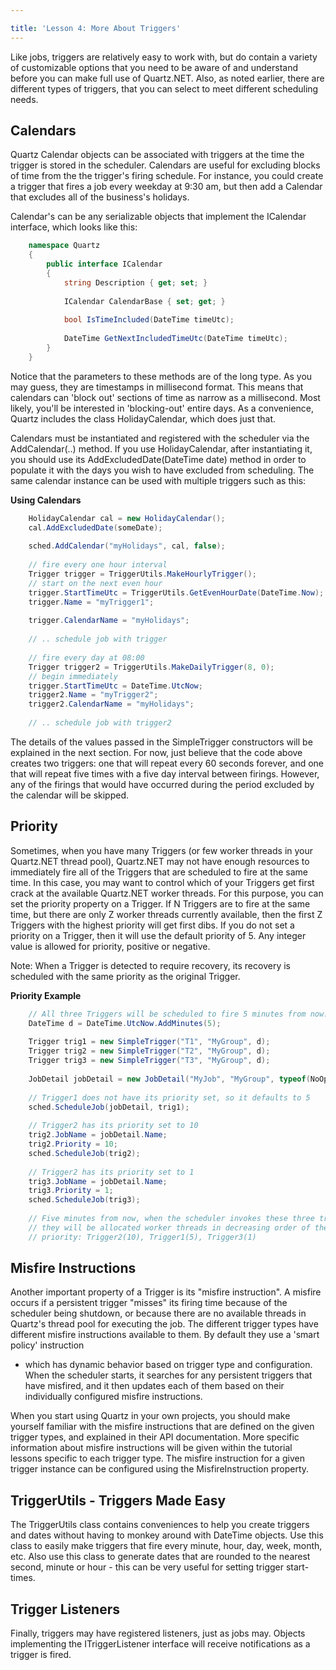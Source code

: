 ```yaml
---

title: 'Lesson 4: More About Triggers'
---
```


Like jobs, triggers are relatively easy to work with, but do contain a variety of customizable options that you need to
be aware of and understand before you can make full use of Quartz.NET. Also, as noted earlier, there are different types of triggers,
that you can select to meet different scheduling needs.

## Calendars

Quartz Calendar objects can be associated with triggers at the time the trigger is stored in the scheduler.
Calendars are useful for excluding blocks of time from the the trigger's firing schedule. For instance, you could
create a trigger that fires a job every weekday at 9:30 am, but then add a Calendar that excludes all of the business's holidays.

Calendar's can be any serializable objects that implement the ICalendar interface, which looks like this:

```csharp
    namespace Quartz
    {
        public interface ICalendar
        {
            string Description { get; set; }
    
            ICalendar CalendarBase { set; get; }
    
            bool IsTimeIncluded(DateTime timeUtc);
    
            DateTime GetNextIncludedTimeUtc(DateTime timeUtc);
        }
    }
```

Notice that the parameters to these methods are of the long type. As you may guess, they are timestamps in millisecond format.
This means that calendars can 'block out' sections of time as narrow as a millisecond. Most likely, you'll be interested in
'blocking-out' entire days. As a convenience, Quartz includes the class HolidayCalendar, which does just that.

Calendars must be instantiated and registered with the scheduler via the AddCalendar(..) method. If you use HolidayCalendar,
after instantiating it, you should use its AddExcludedDate(DateTime date) method in order to populate it with the days you wish
to have excluded from scheduling. The same calendar instance can be used with multiple triggers such as this:

__Using Calendars__

```csharp
    HolidayCalendar cal = new HolidayCalendar();
    cal.AddExcludedDate(someDate);
    
    sched.AddCalendar("myHolidays", cal, false);
    
    // fire every one hour interval
    Trigger trigger = TriggerUtils.MakeHourlyTrigger();
    // start on the next even hour
    trigger.StartTimeUtc = TriggerUtils.GetEvenHourDate(DateTime.Now); 
    trigger.Name = "myTrigger1";
    
    trigger.CalendarName = "myHolidays";
    
    // .. schedule job with trigger
    
    // fire every day at 08:00
    Trigger trigger2 = TriggerUtils.MakeDailyTrigger(8, 0);
    // begin immediately
    trigger.StartTimeUtc = DateTime.UtcNow; 
    trigger2.Name = "myTrigger2";
    trigger2.CalendarName = "myHolidays";
    
    // .. schedule job with trigger2 
```

The details of the values passed in the SimpleTrigger constructors will be explained in the next section.
For now, just believe that the code above creates two triggers: one that will repeat every 60 seconds forever, and one that
will repeat five times with a five day interval between firings. However, any of the firings that would have
occurred during the period excluded by the calendar will be skipped.

## Priority

Sometimes, when you have many Triggers (or few worker threads in your Quartz.NET thread pool), Quartz.NET may not have enough resources to
immediately fire all of the Triggers that are scheduled to fire at the same time.  In this case, you may want to control
which of your Triggers get first crack at the available Quartz.NET worker threads.  For this purpose, you can set the priority property on a Trigger.
If N Triggers are to fire at the same time, but there are only Z worker threads currently available, then the first Z Triggers with the highest priority will get first dibs.
If you do not set a priority on a Trigger, then it will use the default priority of 5.
Any integer value is allowed for priority, positive or negative.

Note: When a Trigger is detected to require recovery, its recovery is scheduled with the same priority as the original Trigger.

__Priority Example__

```csharp
    // All three Triggers will be scheduled to fire 5 minutes from now.
    DateTime d = DateTime.UtcNow.AddMinutes(5);
    
    Trigger trig1 = new SimpleTrigger("T1", "MyGroup", d);
    Trigger trig2 = new SimpleTrigger("T2", "MyGroup", d);
    Trigger trig3 = new SimpleTrigger("T3", "MyGroup", d);
    
    JobDetail jobDetail = new JobDetail("MyJob", "MyGroup", typeof(NoOpJob));
    
    // Trigger1 does not have its priority set, so it defaults to 5
    sched.ScheduleJob(jobDetail, trig1);
    
    // Trigger2 has its priority set to 10
    trig2.JobName = jobDetail.Name;
    trig2.Priority = 10;
    sched.ScheduleJob(trig2);
    
    // Trigger2 has its priority set to 1
    trig3.JobName = jobDetail.Name;
    trig3.Priority = 1;
    sched.ScheduleJob(trig3);
    
    // Five minutes from now, when the scheduler invokes these three triggers
    // they will be allocated worker threads in decreasing order of their
    // priority: Trigger2(10), Trigger1(5), Trigger3(1) 
```

## Misfire Instructions

Another important property of a Trigger is its "misfire instruction". A misfire occurs if a persistent trigger "misses"
its firing time because of the scheduler being shutdown, or because there are no available threads in Quartz's thread pool for executing the job.
The different trigger types have different misfire instructions available to them. By default they use a 'smart policy' instruction

- which has dynamic behavior based on trigger type and configuration. When the scheduler starts, it searches for any persistent triggers that
have misfired, and it then updates each of them based on their individually configured misfire instructions.

When you start using Quartz in your
own projects, you should make yourself familiar with the misfire instructions that are defined on the given trigger types,
and explained in their API documentation. More specific information about misfire instructions will be given within
the tutorial lessons specific to each trigger type. The misfire instruction for a given trigger instance can be configured
using the MisfireInstruction property.

## TriggerUtils - Triggers Made Easy

The TriggerUtils class contains conveniences to help you create triggers and dates without
having to monkey around with DateTime objects. Use this class to easily make triggers that fire every minute,
hour, day, week, month, etc. Also use this class to generate dates that are rounded to the nearest second, minute or hour -
this can be very useful for setting trigger start-times.

## Trigger Listeners

Finally, triggers may have registered listeners, just as jobs may.
Objects implementing the ITriggerListener interface will receive notifications as a trigger is fired.

